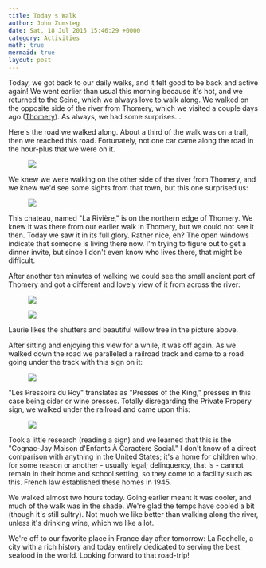```yaml
---
title: Today's Walk
author: John Zumsteg
date: Sat, 18 Jul 2015 15:46:29 +0000
category: Activities
math: true
mermaid: true
layout: post
---
```

Today, we got back to our daily walks, and it felt good to be back and active again! We went earlier than usual this morning because it's hot, and we returned to the Seine, which we always love to walk along. We walked on the opposite side of the river from Thomery, which we visited a couple days ago (<a href="http://zumsteg.us/?p=2418">Thomery</a>). As always, we had some surprises...

Here's the road we walked along. About a third of the walk was on a trail, then we reached this road. Fortunately, not one car came along the road in the hour-plus that we were on it.

<figure class = "portrait">
	<img src="{{site.url}}/assets/images/2015/07/DSC09078.jpg"/>
	<figcaption></figcaption>
</figure>


We knew we were walking on the other side of the river from Thomery, and we knew we'd see some sights from that town, but this one surprised us:
<figure class = "landscape">
	<img src="{{site.url}}/assets/images/2015/07/DSC09059.jpg"/>
	<figcaption></figcaption>
</figure>

This chateau, named "La Rivière," is on the northern edge of Thomery. We knew it was there from our earlier walk in Thomery, but we could not see it then. Today we saw it in its full glory. Rather nice, eh? The open windows indicate that someone is living there now. I'm trying to figure out to get a dinner invite, but since I don't even know who lives there, that might be difficult.

After another ten minutes of walking we could see the small ancient port of Thomery and got a different and lovely view of it from across the river:
<figure class = "landscape">
	<img src="{{site.url}}/assets/images/2015/07/DSC09064.jpg"/>
	<figcaption></figcaption>
</figure>



<figure class = "landscape">
	<img src="{{site.url}}/assets/images/2015/07/DSC09072.jpg"/>
	<figcaption></figcaption>
</figure>


Laurie likes the shutters and beautiful willow tree in the picture above.

After sitting and enjoying this view for a while, it was off again. As we walked down the road we paralleled a railroad track and came to a road going under the track with this sign on it:
<figure class = "landscape">
	<img src="{{site.url}}/assets/images/2015/07/DSC09076.jpg"/>
	<figcaption></figcaption>
</figure>


"Les Pressoirs du Roy" translates as "Presses of the King," presses in this case being cider or wine presses. Totally disregarding the Private Propery sign, we walked under the railroad and came upon this:
<figure class = "landscape">
	<img src="{{site.url}}/assets/images/2015/07/DSC09074.jpg"/>
	<figcaption></figcaption>
</figure>


Took a little research (reading a sign) and we learned that this is the "Cognac-Jay Maison d'Enfants À Caractère Social." I don't know of a direct comparison with anything in the United States; it's a home for children who, for some reason or another - usually legal; delinquency, that is - cannot remain in their home and school setting, so they come to a facility such as this. French law established these homes in 1945.

We walked almost two hours today. Going earlier meant it was cooler, and much of the walk was in the shade. We're glad the temps have cooled a bit (though it's still sultry). Not much we like better than walking along the river, unless it's drinking wine, which we like a lot.

We're off to our favorite place in France day after tomorrow: La Rochelle, a city with a rich history and today entirely dedicated to serving the best seafood in the world. Looking forward to that road-trip!
